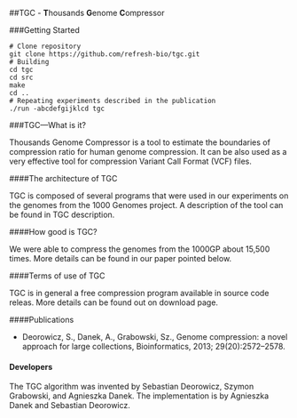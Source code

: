 ##TGC - **T**housands **G**enome **C**ompressor

###Getting Started 

```
# Clone repository
git clone https://github.com/refresh-bio/tgc.git
# Building
cd tgc
cd src
make
cd ..
# Repeating experiments described in the publication
./run -abcdefgijklcd tgc
```

###TGC—What is it?

Thousands Genome Compressor is a tool to estimate the boundaries of compression ratio for human genome compression. It can be also used as a very effective tool for compression Variant Call Format (VCF) files.

####The architecture of TGC

TGC is composed of several programs that were used in our experiments on the genomes from the 1000 Genomes project. A description of the tool can be found in TGC description.

####How good is TGC?

We were able to compress the genomes from the 1000GP about 15,500 times. More details can be found in our paper pointed below.

####Terms of use of TGC

TGC is in general a free compression program available in source code releas. More details can be found out on download page.

####Publications

 + Deorowicz, S., Danek, A., Grabowski, Sz., Genome compression: a novel approach for large collections, Bioinformatics, 2013; 29(20):2572–2578.


#### Developers

The TGC algorithm was invented by Sebastian Deorowicz, Szymon Grabowski, and Agnieszka Danek.
The implementation is by Agnieszka Danek and Sebastian Deorowicz.

